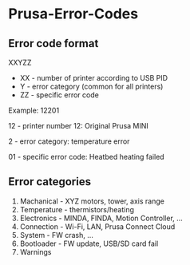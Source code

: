 # Prusa-Error-Codes

## Error code format <ErrorCode>

XXYZZ

- XX - number of printer according to USB PID
- Y - error category (common for all printers)
- ZZ - specific error code

Example: 12201

12 - printer number 12: Original Prusa MINI

2 - error category: temperature error

01 - specific error code: Heatbed heating failed

## Error categories
1. Machanical - XYZ motors, tower, axis range
2. Temperature - thermistors/heating
3. Electronics - MINDA, FINDA, Motion Controller, …
4. Connection - Wi-Fi, LAN, Prusa Connect Cloud
5. System - FW crash, …
6. Bootloader - FW update, USB/SD card fail
7. Warnings
